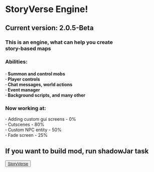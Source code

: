 <h1><b>StoryVerse Engine!</b></h1>
<h2>Current version: 2.0.5-Beta</h2>
<h3>This is an engine, what can help you create<br>
<b>story-based maps</b></h3>
<h3>Abilities:</h3>
<h4><b>·</b> Summon and control mobs<br>
    <b>·</b> Player controls<br>
    <b>·</b> Chat messages, world actions<br>
    <b>·</b> Event manager<br>
    <b>·</b> Background scripts, and many other</h4>
<h3>Now working at:</h3>
    <b>·</b> Adding custom gui screens - 0%<br>
    <b>·</b> Cutscenes - 80%<br>
    <b>·</b> Custom NPC entity - 50%<br>
    <b>·</b> Fade screen - 25%

<h2>If you want to build mod, run shadowJar task</h2>
<button class="custom_button"><a href="https://www.t.me/StoryVerseStudioOfficial">
StoryVerse</a></button>